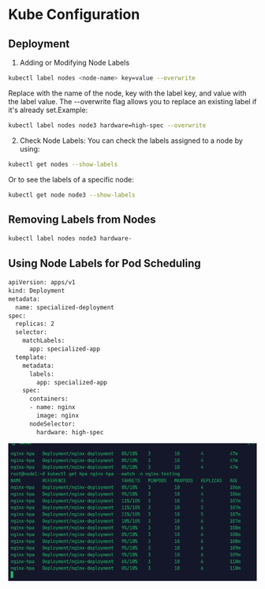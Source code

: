 # Kube Configuration

## Deployment

1. Adding or Modifying Node Labels

```bash
kubectl label nodes <node-name> key=value --overwrite
```

Replace <node-name> with the name of the node, key with the label key, and value with the label value. The --overwrite flag allows you to replace an existing label if it's already set.Example:

```bash
kubectl label nodes node3 hardware=high-spec --overwrite

```
2. Check Node Labels: You can check the labels assigned to a node by using:
```bash
kubectl get nodes --show-labels

```
Or to see the labels of a specific node:
```bash
kubectl get node node3 --show-labels

```

## Removing Labels from Nodes
```bash
kubectl label nodes node3 hardware-
```
##  Using Node Labels for Pod Scheduling
```bash
apiVersion: apps/v1
kind: Deployment
metadata:
  name: specialized-deployment
spec:
  replicas: 2
  selector:
    matchLabels:
      app: specialized-app
  template:
    metadata:
      labels:
        app: specialized-app
    spec:
      containers:
      - name: nginx
        image: nginx
      nodeSelector:
        hardware: high-spec

```
![alt text](image.png)